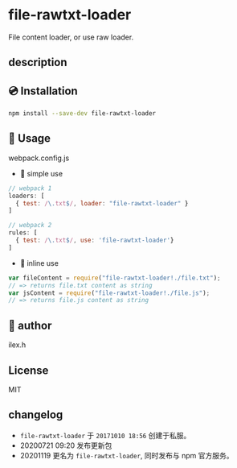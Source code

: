 # file-rawtxt-loader

File content loader, or use raw loader.

## description

## 💿 Installation

```bash
npm install --save-dev file-rawtxt-loader
```

## 📖 Usage

webpack.config.js

* 🔧 simple use

```js
// webpack 1
loaders: [
  { test: /\.txt$/, loader: "file-rawtxt-loader" }
]

// webpack 2
rules: [
  { test: /\.txt$/, use: 'file-rawtxt-loader'}
]
```

* 🔧 inline use

```js
var fileContent = require("file-rawtxt-loader!./file.txt");
// => returns file.txt content as string
var jsContent = require("file-rawtxt-loader!./file.js");
// => returns file.js content as string
```

## 💎 author

ilex.h

## License

MIT

## changelog

* `file-rawtxt-loader` 于 `20171010 18:56` 创建于私服。
* 20200721 09:20 发布更新包
* 20201119 更名为 `file-rawtxt-loader`, 同时发布与 npm 官方服务。
